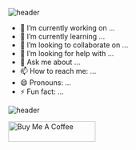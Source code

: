 ![header](https://capsule-render.vercel.app/api?type=wave&color=gradient&height=300&section=header&text=Hi%20there&fontSize=90)



 <!--
 **emihhorn/emihhorn** is a ✨ _special_ ✨ repository because its `README.md` (this file) appears on your GitHub profile.

 Here are some ideas to get you started:
-->
 - 🔭 I’m currently working on ...
 - 🌱 I’m currently learning ...
 - 👯 I’m looking to collaborate on ...
 - 🤔 I’m looking for help with ...
 - 💬 Ask me about ...
 - 📫 How to reach me: ...
 - 😄 Pronouns: ...
 - ⚡ Fun fact: ...

![header](https://capsule-render.vercel.app/api?type=wave&color=gradient&height=150&section=footer)


<a href="https://www.buymeacoffee.com/emihhorn" target="_blank"><img src="https://cdn.buymeacoffee.com/buttons/default-violet.png" alt="Buy Me A Coffee" height="41" width="174"></a>


